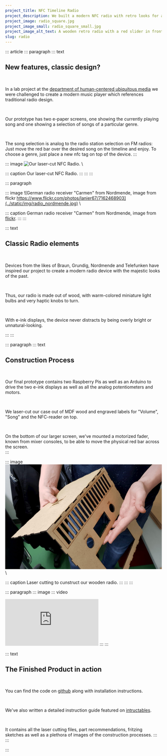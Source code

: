 ```yaml
---
project_title: NFC Timeline Radio
project_description: We built a modern NFC radio with retro looks for a project on media systems.
project_image: radio_square.jpg
project_image_small: radio_square_small.jpg
project_image_alt_text: A wooden retro radio with a red slider in front of a e-ink display.
slug: radio
---
```


::: article
::: paragraph
::: text
## New features, classic design?

&nbsp;

In a lab project at the [department of human-centered ubiquitous media](https://www.en.um.informatik.uni-muenchen.de/index.html) we were challenged to create a modern music player which references traditional radio design.  

&nbsp; 

Our prototype has two e-paper screens, one showing the currently playing song and one showing a selection of songs of a particular genre.  

&nbsp; 

The song selection is analog to the radio station selection on FM radios: Just move the red bar over the desired song on the timeline and enjoy.
To choose a genre, just place a new nfc tag on top of the device.
::: 

::: image
![Our laser-cut NFC Radio.](../static/img/$project_image$) \

::: caption
Our laser-cut NFC Radio.
::: 
:::
:::

::: paragraph

::: image
![German radio receiver "Carmen" from Nordmende, image from flickr https://www.flickr.com/photos/lanier67/7162468903](../static/img/radio_nordmende.jpg) \

::: caption
German radio receiver "Carmen" from Nordmende, image from [flickr](https://www.flickr.com/photos/lanier67/7162468903).
:::
:::

::: text
## Classic Radio elements

&nbsp;

Devices from the likes of Braun, Grundig, Nordmende and Telefunken have inspired our project to create a modern radio device with the majestic looks of the past.

&nbsp;

Thus, our radio is made out of wood, with warm-colored miniature light bulbs and very haptic knobs to turn.  

&nbsp;

With e-ink displays, the device never distracts by being overly bright or unnatural-looking.


:::
:::

::: paragraph
::: text
## Construction Process

&nbsp;

Our final prototype contains two Raspberry Pis as well as an Arduino to drive the two e-ink displays as well as all the analog potentiometers and motors.  

&nbsp;

We laser-cut our case out of MDF wood and engraved labels for "Volume", "Song" and the NFC-reader on top.

&nbsp;

On the bottom of our larger screen, we've mounted a motorized fader, known from mixer consoles, to be able to move the physical red bar across the screen.  
::: 

::: image
![A preview of the lasercut wooden frontal and top part of our radio.](../static/img/radio_construction.jpg) \

::: caption
Laser cutting to cunstruct our wooden radio.
::: 
:::
:::

::: paragraph
::: image
::: video
<iframe src="https://www.youtube.com/embed/Fbv3RyXO0YM" title="YouTube video of the NFC radio." frameborder="0" allow="accelerometer; autoplay; encrypted-media; gyroscope; picture-in-picture" allowfullscreen></iframe>
:::
:::

::: text
## The Finished Product in action

&nbsp;

You can find the code on [github](https://github.com/benedikt-mayer/nfcradio) along with installation instructions. 

&nbsp;

We've also written a detailed instruction guide featured on [intructables](https://www.instructables.com/id/NFC-Timeline-Radio/).  

&nbsp;

It contains all the laser cutting files, part recommendations, fritzing sketches as well as a plethora of images of the construction processes.
:::
:::

:::